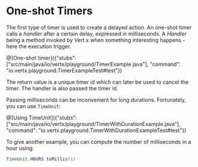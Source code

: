 # One-shot Timers

The first type of timer is used to create a delayed action. An one-shot timer calls a _handler_ after a certain delay, 
expressed in milliseconds. A _Handler_ being a method invoked by Vert.x when something interesting happens - here the 
execution trigger.

@[One-shot timer]({"stubs": ["src/main/java/io/vertx/playground/TimerExample.java"], "command": "io.vertx.playground.TimerExampleTest#test"})

The return value is a unique timer id which can later be used to cancel the timer. The handler is also passed the timer id.

Passing milliseconds can be inconvenient for long durations. Fortunately, you can use `TimeUnit`:

@[Using TimeUnit]({"stubs": ["src/main/java/io/vertx/playground/TimerWithDurationExample.java"], "command": "io.vertx.playground.TimerWithDurationExampleTest#test"})

To give another example, you can compute the number of milliseconds in a hour using:

```java
TimeUnit.HOURS.toMillis(1)
```



